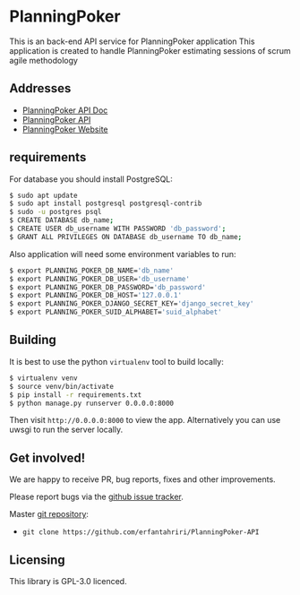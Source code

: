 # PlanningPoker

This is an back-end API service for PlanningPoker application
This application is created to handle PlanningPoker estimating sessions of scrum agile methodology

## Addresses
* [PlanningPoker API Doc](http://82.102.10.119:8080/redoc/) 
* [PlanningPoker API](http://82.102.10.119:8080) 
* [PlanningPoker Website](http://scrumplanning.ir)

## requirements

For database you should install PostgreSQL:

```sh
$ sudo apt update
$ sudo apt install postgresql postgresql-contrib
$ sudo -u postgres psql
$ CREATE DATABASE db_name;
$ CREATE USER db_username WITH PASSWORD 'db_password';
$ GRANT ALL PRIVILEGES ON DATABASE db_username TO db_name;

```

Also application will need some environment variables to run:

```sh
$ export PLANNING_POKER_DB_NAME='db_name'
$ export PLANNING_POKER_DB_USER='db_username'
$ export PLANNING_POKER_DB_PASSWORD='db_password'
$ export PLANNING_POKER_DB_HOST='127.0.0.1'
$ export PLANNING_POKER_DJANGO_SECRET_KEY='django_secret_key'
$ export PLANNING_POKER_SUID_ALPHABET='suid_alphabet'

```

## Building

It is best to use the python `virtualenv` tool to build locally:

```sh
$ virtualenv venv
$ source venv/bin/activate
$ pip install -r requirements.txt
$ python manage.py runserver 0.0.0.0:8000
```

Then visit `http://0.0.0.0:8000` to view the app. Alternatively you
can use uwsgi to run the server locally.

## Get involved!

We are happy to receive PR, bug reports, fixes and other improvements.

Please report bugs via the
[github issue tracker](https://github.com/erfantahriri/PlanningPoker-API/issues).

Master [git repository](https://github.com/erfantahriri/PlanningPoker-API):

* `git clone https://github.com/erfantahriri/PlanningPoker-API`

## Licensing

This library is GPL-3.0 licenced.
